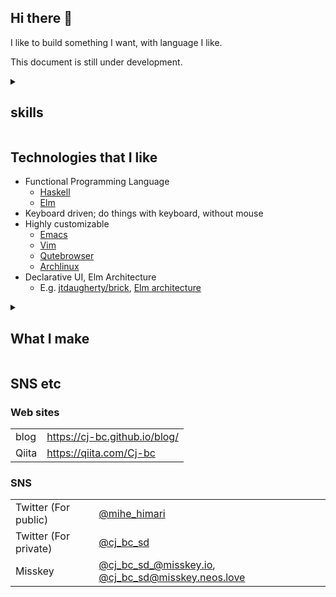 ## Hi there 👋

I like to build something I want, with language I like.

This document is still under development.


<details>
<summary>
<h2>skills</h2>
</summary>

### Languages

1.  For communication

|          | note             |
|:---------|:-----------------|
| Japanese | Native           |
| English  | TOEIC LR: 915    |
| French   | Started learning |

2.  For programming

|                    | personal rating | last year I used it | repos                                                                                                       |
|:-------------------|:----------------|:--------------------|:------------------------------------------------------------------------------------------------------------|
| Haskell            | 4               | 2023                | [my repositories using haskell](https://github.com/Cj-bc?tab=repositories&q=&type=&language=haskell&sort=)  |
| Python             | 4               | 2022                | [my repositories using python](https://github.com/Cj-bc?tab=repositories&q=&type=&language=python&sort=)    |
| C# (Unity)         | 3               | 2022                | [my repositories using c#](https://github.com/Cj-bc?tab=repositories&q=&type=&language=c%23&sort=)          |
| ShellScript (Bash) | 4               | 2022                | [my repositories using shell](https://github.com/Cj-bc?tab=repositories&q=&type=&language=shell&sort=)      |
| Emacs Lisp         | 4               | 2023                | [my repositories using Elisp](https://github.com/Cj-bc?tab=repositories&q=&type=&language=emacs+lisp&sort=) |
| Go                 | 3               | 2023                | [my repositories using Go](https://github.com/Cj-bc?tab=repositories&q=&type=&language=Go&sort=)            |
| Lua                | 2               | 2023                | [my repositories using lua](https://github.com/Cj-bc?tab=repositories&q=&type=&language=lua&sort=)          |
| Elm                | 2               | 2022                | NOT YET                                                                                                     |
| Kotlin             | 2               | 2022                | NOT YET                                                                                                     |
| Rust               | 1               | 2022                | NOT YET                                                                                                     |
| nushell            | 1               | ????                | NOT YET                                                                                                     |

+ 1: Finisied some tutorials
+ 2: Wrote some practice codes
+ 3: Can write an application that doesn't integrates with external resources
+ 4: Can write an application that integrates with external resources (e.g. DB, web API)

[Cj-bc/playground](https://github.com/Cj-bc/playground) contains some practice programs I made.
</details>

## Technologies that I like

-   Functional Programming Language
    -   [Haskell](https://www.haskell.org/)
    -   [Elm](https://elm-lang.org/)
-   Keyboard driven; do things with keyboard, without mouse
-   Highly customizable
    -   [Emacs](https://www.gnu.org/software/emacs/)
    -   [Vim](https://www.vim.org/)
    -   [Qutebrowser](https://www.qutebrowser.org/)
    -   [Archlinux](https://archlinux.org/)
-   Declarative UI, Elm Architecture
    -   E.g. [jtdaugherty/brick](https://github.com/jtdaugherty/brick),
        [Elm architecture](https://guide.elm-lang.org/architecture/)

<details>
<summary> <h2> What I make </h2> </summary>

### TUI

|                                                                                                                                                                 |
|:----------------------------------------------------------------------------------------------------------------------------------------------------------------|
| [Cj-bc/brick-3d](https://github.com/Cj-bc/brick-3d) - [jtdaugherty/brick](https://github.com/jtdaugherty/brick/) extension library to render 3D world in TUI    |
| [Cj-bc/brick-shgif](https://github.com/Cj-bc/brick-shgif) - [jtdaugherty/brick](https://github.com/jtdaugherty/brick/) extension library to render AA animation |
| [asciiart-hs](https://github.com/Cj-bc/asciiart-hs) - Manipulate ASCII Art as Graphics                                                                          |
| [brick-pandoc](https://github.com/Cj-bc/brick-pandoc) - Brick widgets for pandoc                                                                                |

### libraries

|                                                                                                                                                |
|:-----------------------------------------------------------------------------------------------------------------------------------------------|
| [Cj-bc/misskey.el](https://github.com/Cj-bc/misskey.el) - [misskey-dev/misskey](https://github.com/misskey-dev/misskey) API client for Elisp   |
| [Cj-bc/misskey-hs](https://github.com/Cj-bc/misskey-hs) - [misskey-dev/misskey](https://github.com/misskey-dev/misskey) API client for Haskell |
| [Cj-bc/hVMCP](https://github.com/Cj-bc/hVMCP) - Haskell implementation of [VMCP(Virtual motion capture protocol)](https://protocol.vmc.info)   |
| [own-library](https://github.com/Cj-bc/own-library) - utility functions for haskell                                                            |
| [asm.lua](https://github.com/Cj-bc/asm.lua) - Simple and experimental implementation of Action State machine for VCI                           |

<details>
<summary>
<h3>blib: bash library manager</h3>
</summary>

a library manager for shellscript I made. It\'s not used for years.

|                                                                                                                                                           |                                                                                                                                                           |
|:----------------------------------------------------------------------------------------------------------------------------------------------------------|:----------------------------------------------------------------------------------------------------------------------------------------------------------|
| [blib](https://github.com/Cj-bc/blib) - shellscript library manager                                                                                       | [blib.vim](https://github.com/Cj-bc/blib.vim) - vim plugin for [Cj-bc/blib](https://github.com/Cj-bc/blib)                                                |
| [libhttp](https://github.com/Cj-bc/libhttp) - HTTP library for shellscript with [niieani/bash-oo-framework](https://github.com/niieani/bash-oo-framework) | [libyaml](https://github.com/Cj-bc/libyaml) - YAML library for shellscript with [niieani/bash-oo-framework](https://github.com/niieani/bash-oo-framework) |
| [libfile](https://github.com/Cj-bc/libfile) - file related functions                                                                                      | [libtar](https://github.com/Cj-bc/libtar) - tar related functions                                                                                         |
| [libdraw](https://github.com/Cj-bc/libdraw) - draw ASCII Art                                                                                              | [libstandard](https://github.com/Cj-bc/libstandard) - standard library used with blib                                                                     |
| [libjson](https://github.com/Cj-bc/libjson) - JSON related functions                                                                                      | [bash-object-oriented](https://github.com/Cj-bc/bash-object-oriented) - attempt to implement OOP in bash                                                  |
</details>

<details>
<summary>
<h3>Tools</h3>
</summary>

|                                                                                                                                  |                                                                                                                                          |
|:---------------------------------------------------------------------------------------------------------------------------------|:-----------------------------------------------------------------------------------------------------------------------------------------|
| [vmc-mixer](https://github.com/Cj-bc/vmc-mixer) - Tool to mix several VMCP streams                                               | [skk-vtuber-jisyo](https://github.com/Cj-bc/skk-vtuber-jisyo) - SKK dictionary about VTubers                                             |
| [kocli](https://github.com/Cj-bc/kocli) - CLI voice changer for Linux                                                            | [faclig](https://github.com/Cj-bc/faclig) - AsciiArt Live2D like avatar program                                                          |
| [oschark](https://github.com/Cj-bc/oschark) - really simple OSC viewer, mostly only for myself                                   | [mcUI](https://github.com/Cj-bc/mcUI) - Mincraft mod for 3D UI                                                                           |
| [brew-taplocal](https://github.com/Cj-bc/brew-taplocal) - Tap local formulae repository                                          | [watchtodo](https://github.com/Cj-bc/watchtodo) - Display [todotxt/todo.txt](https://github.com/todotxt/todo.txt) style text in terminal |
| [laun.sh](https://github.com/Cj-bc/laun.sh) - Launchpad(Music instrument) in CLI                                                 | [h2ac](https://github.com/Cj-bc/h2ac) - Convert Apple calendar to csv                                                                    |
| [bpkg-completion](https://github.com/Cj-bc/bpkg-completion) - bash completion file for [bpkg/bpkg](https://github.com/bpkg/bpkg) | [absences](https://github.com/Cj-bc/absences) - Manage your absences for classes etc                                                     |
| [owncloud](https://github.com/Cj-bc/owncloud) - The simplest owncloud CLI client                                                 | [gitter-notifier](https://github.com/Cj-bc/gitter-notifier) - Pop up notification for gitter message in macOS                            |
| [twarch](https://github.com/Cj-bc/twarch) - twitter archiver tool                                                                | [activate](https://github.com/Cj-bc/activate) - activate local command                                                                   |
| [shlide](https://github.com/Cj-bc/shlide) - slide tool for CLI                                                                   | [killeach](https://github.com/Cj-bc/killeach) - kill each process ID given from stdin                                                    |
| [watchfile](https://github.com/Cj-bc/watchfile) - draw file in real time                                                         | [qrdecoder](https://github.com/Cj-bc/qrdecoder) - decode QRCode                                                                          |
| [check256](https://github.com/Cj-bc/check256) - check SHA256 hash for github release tar.gz file                                 | [icloud](https://github.com/Cj-bc/icloud) - tiny CLI interface for icloud                                                                |
| [ReferenceURLs](https://github.com/Cj-bc/ReferenceURLs) - stores reference URL related to current directory                      | [54ysh](https://github.com/Cj-bc/54ysh) - speak out given sentence for macOS                                                             |
| [CommonToolsForTerminal](https://github.com/Cj-bc/CommonToolsForTerminal) - some utilities                                       | [yochat2ws](https://github.com/Cj-bc/yochat2ws) - Redirect YouTube Live Chat to Websocket connection                                     |

</details>

<details>
  <summary><h3>Applications</h3></summary>

  |                                                                                          |
  |:----------------------------------------------------------------------------------------:|
  | [TextObjectsVR](https://github.com/Cj-bc/TextObjectsVR) - PoC of Text Manipulation in VR |

</details>

### Plugins

<details>
<summary>
1.  Vim
</summary>

|                                                                                                                                                          |
|:---------------------------------------------------------------------------------------------------------------------------------------------------------|
| [cmus.vim](https://github.com/Cj-bc/cmus.vim) - Control [cmus](https://cmus.github.io/) from vim                                                         |
| [drcs.vim](https://github.com/Cj-bc/drcs.vim) -                                                                                                          |
| [bashinfinity.vim](https://github.com/Cj-bc/bashinfinity.vim) - vim plugin for [niieani/bash-oo-framework](https://github.com/niieani/bash-oo-framework) |
</details>

<details>
<summary>
2.  Emacs
</summary>

|                                                                                                                                                                      |
|:---------------------------------------------------------------------------------------------------------------------------------------------------------------------|
| [neos-live-editor.el](https://github.com/Cj-bc/neos-live-editor.el) - Emacs client for [rheniumNV/neos-live-editor](https://github.com/rheniumNV/neos-live-editor)   |
| [evil-textobj-parameter](https://github.com/Cj-bc/evil-textobj-parameter) - evil port of [sgur/vim-textobj-parameter](https://github.com/sgur/vim-textobj-parameter) |
| [ol-mpv](https://github.com/Cj-bc/ol-mpv) - [Org-mode\'s](https://orgmode.org/) custom link to achive timestamp link                                                 |
</details>

<details>
<summary>
3.  Others
</summary>

|                                                                                                                                                                      |
|:---------------------------------------------------------------------------------------------------------------------------------------------------------------------|
| [hyper-puchi-mirei](https://github.com/Cj-bc/hyper-puchi-mirei) - [早坂美玲](https://dic.pixiv.net/a/早坂美玲) theme for [Hyper terminal emulator](https://hyper.is/) |
</details>

### Projects

|                                                                                                                         |
|:------------------------------------------------------------------------------------------------------------------------|
| [yozakura-project](https://github.com/Cj-bc/yozakura-project) - Experimental project to build VTuber like system in CLI |

### Packages

Package definitions

<details>
<summary>
1.  homebrew
</summary>

|                                                                           |                                                                                                |                                                                                        |
|:--------------------------------------------------------------------------|:-----------------------------------------------------------------------------------------------|:---------------------------------------------------------------------------------------|
| [homebrew-sonic-pi-tool](https://github.com/Cj-bc/homebrew-sonic-pi-tool) | [homebrew-cj-bc](https://github.com/Cj-bc/homebrew-cj-bc) - Some customized homebrew formulaes | [homebrew-wallets](https://github.com/Cj-bc/homebrew-wallets) cryptocoin wallets       |
| [homebrew-elm-oracle](https://github.com/Cj-bc/homebrew-elm-oracle)       | [homebrew-brew-taplocal](https://github.com/Cj-bc/homebrew-brew-taplocal)                      | [homebrew-terminals](https://github.com/Cj-bc/homebrew-terminals) - terminal emulators |
| [homebrew-onefetch](https://github.com/Cj-bc/homebrew-onefetch)           | [homebrew-sclack](https://github.com/Cj-bc/homebrew-sclack)                                    | [homebrew-miners](https://github.com/Cj-bc/homebrew-miners) - cryptocoin miners        |
| [homebrew-activate](https://github.com/Cj-bc/homebrew-activate)           | [homebrew-blib](https://github.com/Cj-bc/homebrew-blib)                                        | [homebrew-shlide](https://github.com/Cj-bc/homebrew-shlide)                            |
| [homebrew-killeach](https://github.com/Cj-bc/homebrew-killeach)           | [homebrew-watchtodo](https://github.com/Cj-bc/homebrew-watchtodo)                              | [homebrew-watchfile](https://github.com/Cj-bc/homebrew-watchfile)                      |
| [homebrew-bpkg](https://github.com/Cj-bc/homebrew-bpkg)                   | [homebrew-bpkg-completion](https://github.com/Cj-bc/homebrew-bpkg-completion)                  | [homebrew-check256](https://github.com/Cj-bc/homebrew-check256)                        |
| [homebrew-owncloud](https://github.com/Cj-bc/homebrew-owncloud)           | [homebrew-icloud](https://github.com/Cj-bc/homebrew-icloud)                                    | [homebrew-slacker](https://github.com/Cj-bc/homebrew-slacker)                          |
| [homebrew-ReferenceURLs](https://github.com/Cj-bc/homebrew-ReferenceURLs) |                                                                                                |                                                                                        |
</details>

<details>
<summary>
2.  blib
</summary>

|                                                       |                                                     |
|:------------------------------------------------------|:----------------------------------------------------|
| [blib-libhttp](https://github.com/Cj-bc/blib-libhttp) | [blib-libtar](https://github.com/Cj-bc/blib-libtar) |
| [blib-libfile](https://github.com/Cj-bc/blib-libfile) |                                                     |
</details>


<details>
<summary>
<h3>Archived/deprecated</h3>
</summary>

|                                                                                                                                   |
|:----------------------------------------------------------------------------------------------------------------------------------|
| [slacker](https://github.com/Cj-bc/slacker) - Send slack message from Shellscript                                                 |
| [gfm.vim](https://github.com/Cj-bc/gfm.vim) - Github flavored markdown plugin                                                     |
| [applescript.vim](https://github.com/Cj-bc/applescript.vim) - Just copied others stuff                                            |
| [homebrew-scopion](https://github.com/Cj-bc/homebrew-scopion) - formula for [coord-e/scopion](https://github.com/coord-e/scopion) |


#### FDS: Face-Data-Server

It was a project to build server-client model avatar application.  
FDS was the protocol for this project, but after I discovered
[VirtualMotionCapture Protocol](https://protocol.vmc.info/), I switched
to it and archived most of this project.  
Some repositories (e.g. `faclig`) is actively developed since then with VMCP.

|                                                                                                                              |
|:-----------------------------------------------------------------------------------------------------------------------------|
| [Face-data-server](https://github.com/Cj-bc/Face-data-server) - my own attempt to build face tracking server                 |
| [FDS-Front3D](https://github.com/Cj-bc/FDS-Front3D) - Unity frontend for Face-data-server                                    |
| [FDS-controller](https://github.com/Cj-bc/FDS-controller) - Utility tool for Face-data-server                                |
| [FaceDataServer-hs](https://github.com/Cj-bc/FaceDataServer-hs)                                                              |
| [FDS-protos](https://github.com/Cj-bc/FDS-protos) - Protocol definition                                                      |
| [faclig.vim](https://github.com/Cj-bc/faclig.vim) -- control faclig from vim. Doesn't work as faclig is rewritten completely |

#### Shgif: make ASCII ART Gif file.

Plays ASCII Art Gif recorded in simple text file.  
It was written in shellscript(bash) at first, but it was too slow.
So I rewrite in Haskell, which is [Cj-bc/brick-shgif](https://github.com/Cj-bc/brick-shgif)

|                                                                                  |
|:---------------------------------------------------------------------------------|
| [shgif](https://github.com/Cj-bc/shgif) - my first attempt to make ASCII Art GIF |
| [libshgif](https://github.com/Cj-bc/libshgif) - blib library for shgif           |
| [homebrew-shgif](https://github.com/Cj-bc/homebrew-shgif) - homebrew formulae    |
| [blib-shgif](https://github.com/Cj-bc/blib-shgif) - blib formulae                |
</details>

<details>
<summary>
<h3>Experimental</h3>
</summary>

|                                                                                                                       |
|:----------------------------------------------------------------------------------------------------------------------|
| [filesystem.hs](https://github.com/Cj-bc/filesystem.hs) - Tried to make filesystem for practice                       |
| [tkinsh](https://github.com/Cj-bc/tkinsh) - TKinter for shellscript                                                   |
| [a-frame-test](https://github.com/Cj-bc/a-frame-test)                                                                 |
| [atproto-hs](https://github.com/Cj-bc/atproto-hs) - Experimental ATProtocol haskell implementation (WIP, almost dead) |
</details>

<details>
<summary>
<h3>Planned but not yet developed at all</h3>
</summary>

|                                                                                                          |                                                                                                              |
|:---------------------------------------------------------------------------------------------------------|:-------------------------------------------------------------------------------------------------------------|
| [brick-keybindViewer](https://github.com/Cj-bc/brick-keybindViewer) - Keybind viewer widget for brick    | [timeline](https://github.com/Cj-bc/timeline) - Timeline widget for Linux                                    |
| [rofiml](https://github.com/Cj-bc/rofiml) - Attempt to write rofi script in YAML                         | [Hasskey](https://github.com/Cj-bc/Hasskey) - CUI misskey client in Haskell                                  |
| [hasshell](https://github.com/Cj-bc/hasshell) - shell written in Haskell                                 | [taskell-wrapper](https://github.com/Cj-bc/taskell-wrapper) - I don\'t know what I wanted to do with this... |
| [committer](https://github.com/Cj-bc/committer)                                                          | [money-book](https://github.com/Cj-bc/money-book) - money book for iOS/Linux/Web/etc                         |
| [climb](https://github.com/Cj-bc/climb) - movie maker for CLI                                            | [miners](https://github.com/Cj-bc/miners) - manager for cryptocoin miners                                    |
| [twitcasting-haskell](https://github.com/Cj-bc/twitcasting-haskell) - twitcasting API client for haskell | [pixing](https://github.com/Cj-bc/pixing) - Edit pixel art in CUI                                            |
|                                                                                                          | [unidoc](https://github.com/Cj-bc/unidoc) - Language-agnostic comment syntax & document generator            |
</details>

<details>
<summary>
<h3>Etc</h3>
</summary>

|                                                                               |                                                    |                                                             |                                |
|:------------------------------------------------------------------------------|:---------------------------------------------------|:------------------------------------------------------------|:-------------------------------|
| [Cj-bc/playground](https://github.com/Cj-bc/playground)                       | Scratch codes, practices, etc                      | [translations](https://github.com/Cj-bc/translations)       | My translations of some stuff. |
| [lt-slides](https://github.com/Cj-bc/lt-slides)                               | LT slides                                          | [vstult-3](https://github.com/Cj-bc/vstult-3)               | LT slide                       |
| [ideasketch](https://github.com/Cj-bc/ideasketch)                             | idea sketch                                        | [qiita-posts](https://github.com/Cj-bc/qiita-posts)         | My Qiita posts                 |
| [translation-keychain-doc](https://github.com/Cj-bc/translation-keychain-doc) | Japanese translation of Apple\'s keychain document | [experiments](https://github.com/Cj-bc/experiments)         | My Experimental projects       |
| [AAs](https://github.com/Cj-bc/AAs)                                           | ASCII Art collection                               | [sonic-pi-musics](https://github.com/Cj-bc/sonic-pi-musics) | My mysic files using sonic pi  |
| [wiki_codereading](https://github.com/Cj-bc/wiki_codereading)                 | Wiki for code reading                              | [wiki_default](https://github.com/Cj-bc/wiki_default)       | Default Wiki                   |
| [tomari-btn](https://github.com/Cj-bc/tomari-btn/tree/develop)                | 兎鞠まりのボタンを作ろうとしていたやつ             | [mynotes](https://github.com/Cj-bc/mynotes)                 | Notes                          |
| [win_init](https://github.com/Cj-bc/win_init)                                 | Init bat file for when I borrow Windows PC         | [ctf](https://github.com/Cj-bc/ctf)                         | CTF solving memo               |
</details>
</details>

## SNS etc

### Web sites

|       |                                 |
|:------|:--------------------------------|
| blog  | <https://cj-bc.github.io/blog/> |
| Qiita | <https://qiita.com/Cj-bc>       |

### SNS

|                                             |                                                                                                                           |
|:--------------------------------------------|:--------------------------------------------------------------------------------------------------------------------------|
| Twitter (For public)                        | [@mihe_himari](https://twitter.com/mihe_himari)                                                                           |
| Twitter (For private)                       | [@cj_bc_sd](https://twitter.com/cj_bc_sd)                                                                                 |
| Misskey                                     | [@cj_bc_sd_@misskey.io](https://misskey.io/@cj_bc_sd), [@cj_bc_sd@misskey.neos.love](https://misskey.neos.love/@cj_bc_sd) |
